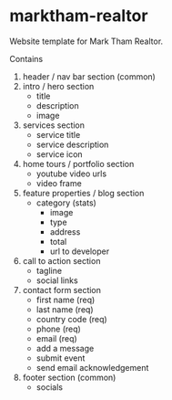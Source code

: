 # marktham-realtor

Website template for Mark Tham Realtor.

Contains 
1. header / nav bar section (common)
2. intro / hero section
   - title
   - description 
   - image
3. services section 
   - service title
   - service description
   - service icon
4. home tours / portfolio section  
   - youtube video urls 
   - video frame
5. feature properties / blog section 
   - category
    (stats)
     - image 
     - type
     - address
     - total
     - url to developer
6. call to action section
   - tagline
   - social links
7. contact form section 
   - first name (req)
   - last name (req)
   - country code (req)
   - phone (req)
   - email (req)
   - add a message 
   - submit event
    * send email acknowledgement
8. footer section (common)
   - socials 